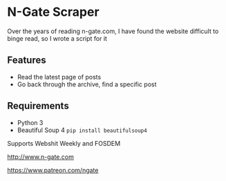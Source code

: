 # N-Gate Scraper
Over the years of reading n-gate.com, I have found the website difficult to binge read, so I wrote a script for it
 ## Features
 - Read the latest page of posts
 - Go back through the archive, find a specific post 

 ## Requirements
 - Python 3
 - Beautiful Soup 4 ```pip install beautifulsoup4```


Supports Webshit Weekly and FOSDEM

http://www.n-gate.com 

https://www.patreon.com/ngate

